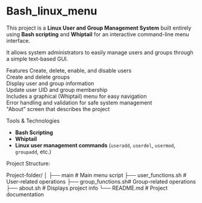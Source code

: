 # Bash_linux_menu
This project is a **Linux User and Group Management System** built entirely using **Bash scripting** and **Whiptail** for an interactive command-line menu interface.

It allows system administrators to easily manage users and groups through a simple text-based GUI.

 Features
 Create, delete, enable, and disable users  
 Create and delete groups  
 Display user and group information  
 Update user UID and group membership  
 Includes a graphical (Whiptail) menu for easy navigation  
 Error handling and validation for safe system management  
 "About” screen that describes the project

Tools & Technologies
- **Bash Scripting**
- **Whiptail**
- **Linux user management commands** (`useradd`, `userdel`, `usermod`, `groupadd`, etc.)


Project Structure:

  Project-folder/
│
├── main # Main menu script
├── user_functions.sh # User-related operations
├── group_functions.sh# Group-related operations
├── about.sh # Displays project info
└── README.md # Project documentation 

